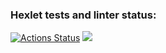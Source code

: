 ### Hexlet tests and linter status:
[![Actions Status](https://github.com/KhikmatullinB/frontend-project-46/actions/workflows/hexlet-check.yml/badge.svg)](https://github.com/KhikmatullinB/frontend-project-46/actions)
<a href="https://codeclimate.com/github/KhikmatullinB/frontend-project-46/maintainability"><img src="https://api.codeclimate.com/v1/badges/d103f2d120d5f04ae73c/maintainability" /></a>